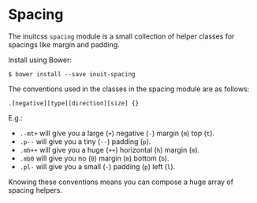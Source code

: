 # Spacing

The inuitcss `spacing` module is a small collection of helper classes for
spacings like margin and padding.

Install using Bower:

    $ bower install --save inuit-spacing

The conventions used in the classes in the spacing module are as follows:

    .[negative][type][direction][size] {}

E.g.:

* `.-mt+` will give you a large (`+`) negative (`-`) margin (`m`) top (`t`).
* `.p--` will give you a tiny (`--`) padding (`p`).
* `.mh++` will give you a huge (`++`) horizontal (`h`) margin (`m`).
* `.mb0` will give you no (`0`) margin (`m`) bottom (`b`).
* `.pl-` will give you a small (`-`) padding (`p`) left (`l`).

Knowing these conventions means you can compose a huge array of spacing helpers.
